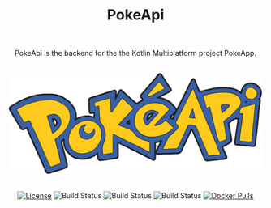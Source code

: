 <h1 align="center">PokeApi</h1></br>

<p align="center">
 PokeApi is the backend for the the Kotlin Multiplatform project PokeApp.
</p>
</br>

<div align="center">
	<img height="200" src="https://raw.githubusercontent.com/Light820/pokeapi-media/refs/heads/main/logo/pokeapi.svg">
 </br>
 </br>

 <a href="https://opensource.org/licenses/Apache-2.0"><img alt="License" src="https://img.shields.io/badge/License-Apache%202.0-blue.svg"/></a>
![Build Status](https://github.com/Light820/spring-template/actions/workflows/build.yml/badge.svg?branch=main)
![Build Status](https://github.com/Light820/spring-template/actions/workflows/build.yml/badge.svg?branch=develop)
![Build Status](https://github.com/Light820/spring-template/actions/workflows/build.yml/badge.svg?branch=stage)
[![Docker Pulls](https://img.shields.io/docker/pulls/light820/pokeapi?logo=docker)](https://hub.docker.com/repository/docker/light820/pokeapi/general)



<br/>

</div>
